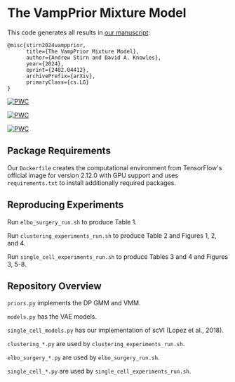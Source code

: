 # The VampPrior Mixture Model

This code generates all results in [our manuscript](https://arxiv.org/abs/2402.04412):
```
@misc{stirn2024vampprior,
      title={The VampPrior Mixture Model}, 
      author={Andrew Stirn and David A. Knowles},
      year={2024},
      eprint={2402.04412},
      archivePrefix={arXiv},
      primaryClass={cs.LG}
}
```
[![PWC](https://img.shields.io/endpoint.svg?url=https://paperswithcode.com/badge/the-vampprior-mixture-model/image-clustering-on-fashion-mnist)](https://paperswithcode.com/sota/image-clustering-on-fashion-mnist?p=the-vampprior-mixture-model)

[![PWC](https://img.shields.io/endpoint.svg?url=https://paperswithcode.com/badge/the-vampprior-mixture-model/unsupervised-image-classification-on-mnist)](https://paperswithcode.com/sota/unsupervised-image-classification-on-mnist?p=the-vampprior-mixture-model)

[![PWC](https://img.shields.io/endpoint.svg?url=https://paperswithcode.com/badge/the-vampprior-mixture-model/image-clustering-on-mnist-full)](https://paperswithcode.com/sota/image-clustering-on-mnist-full?p=the-vampprior-mixture-model)

## Package Requirements

Our ``Dockerfile`` creates the computational environment from TensorFlow's official image for version 2.12.0 with GPU support and uses ``requirements.txt`` to install additionally required packages.

## Reproducing Experiments

Run ``elbo_surgery_run.sh`` to produce Table 1.

Run ``clustering_experiments_run.sh`` to produce Table 2 and Figures 1, 2, and 4.

Run ``single_cell_experiments_run.sh`` to produce Tables 3 and 4 and Figures 3, 5-8.

## Repository Overview

``priors.py`` implements the DP GMM and VMM.

``models.py`` has the VAE models.

``single_cell_models.py`` has our implementation of scVI (Lopez et al., 2018).

``clustering_*.py`` are used by ``clustering_experiments_run.sh``.

``elbo_surgery_*.py`` are used by ``elbo_surgery_run.sh``.

``single_cell_*.py`` are used by ``single_cell_experiments_run.sh``.

